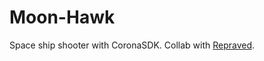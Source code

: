 # Moon-Hawk
Space ship shooter with CoronaSDK. Collab with [Repraved][1].

[1]: https://github.com/Repraved
